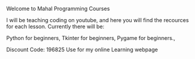 Welcome to Mahal Programming Courses

I will be teaching coding on youtube, and here you will find the recources for each lesson.
Currently there will be: 

Python for beginners,
Tkinter for beginners,
Pygame for beginners.,

Discount Code: 196825
Use for my online Learning webpage

